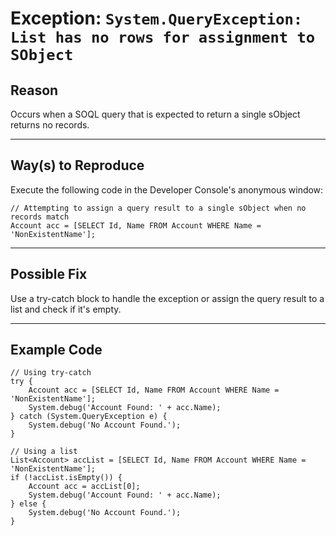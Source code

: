 # Exception: `System.QueryException: List has no rows for assignment to SObject`

## Reason
Occurs when a SOQL query that is expected to return a single sObject returns no records.

---

## Way(s) to Reproduce
Execute the following code in the Developer Console's anonymous window:

```apex
// Attempting to assign a query result to a single sObject when no records match
Account acc = [SELECT Id, Name FROM Account WHERE Name = 'NonExistentName'];
```

---

## Possible Fix

Use a try-catch block to handle the exception or assign the query result to a list and check if it's empty.

---

## Example Code

```apex
// Using try-catch
try {
    Account acc = [SELECT Id, Name FROM Account WHERE Name = 'NonExistentName'];
    System.debug('Account Found: ' + acc.Name);
} catch (System.QueryException e) {
    System.debug('No Account Found.');
}

// Using a list
List<Account> accList = [SELECT Id, Name FROM Account WHERE Name = 'NonExistentName'];
if (!accList.isEmpty()) {
    Account acc = accList[0];
    System.debug('Account Found: ' + acc.Name);
} else {
    System.debug('No Account Found.');
}
```
